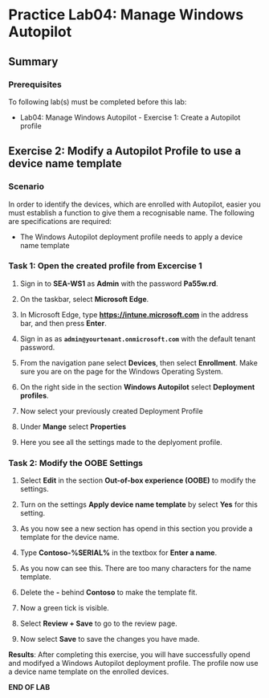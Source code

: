 # Practice Lab04: Manage Windows Autopilot

## Summary

### Prerequisites

To following lab(s) must be completed before this lab:

- Lab04: Manage Windows Autopilot - Exercise 1: Create a Autopilot profile

## Exercise 2: Modify a Autopilot Profile to use a device name template

### Scenario

In order to identify the devices, which are enrolled with Autopilot, easier you must establish a function to give them a recognisable name. 
The following are specifications are required:

- The Windows Autopilot deployment profile needs to apply a device name template

### Task 1: Open the created profile from Excercise 1

1. Sign in to **SEA-WS1** as **Admin** with the password **Pa55w.rd**.

2. On the taskbar, select **Microsoft Edge**.

3. In Microsoft Edge, type **https://intune.microsoft.com** in the  address bar, and then press **Enter**. 

4. Sign in as as **`admin@yourtenant.onmicrosoft.com`** with the default tenant password.

5. From the navigation pane select **Devices**, then select **Enrollment**. Make sure you are on the page for the Windows Operating System.

6. On the right side in the section **Windows Autopilot** select **Deployment profiles**.

7. Now select your previously created Deployment Profile

8. Under **Mange** select **Properties** 

9. Here you see all the settings made to the deplyoment profile.

### Task 2: Modify the OOBE Settings

1. Select **Edit** in the section **Out-of-box experience (OOBE)** to modify the settings.

2. Turn on the settings **Apply device name template** by select **Yes** for this setting.

3. As you now see a new section has opend in this section you provide a template for the device name.

4. Type **Contoso-%SERIAL%** in the textbox for **Enter a name**.

5. As you now can see this. There are too many characters for the name template.

6. Delete the **-** behind **Contoso** to make the template fit.

7. Now a green tick is visible.

8. Select **Review + Save** to go to the review page.

9. Now select **Save** to save the changes you have made.

**Results**: After completing this exercise, you will have successfully opend and modifyed a Windows Autopilot deployment profile. The profile now use a device name template on the enrolled devices.

**END OF LAB**
